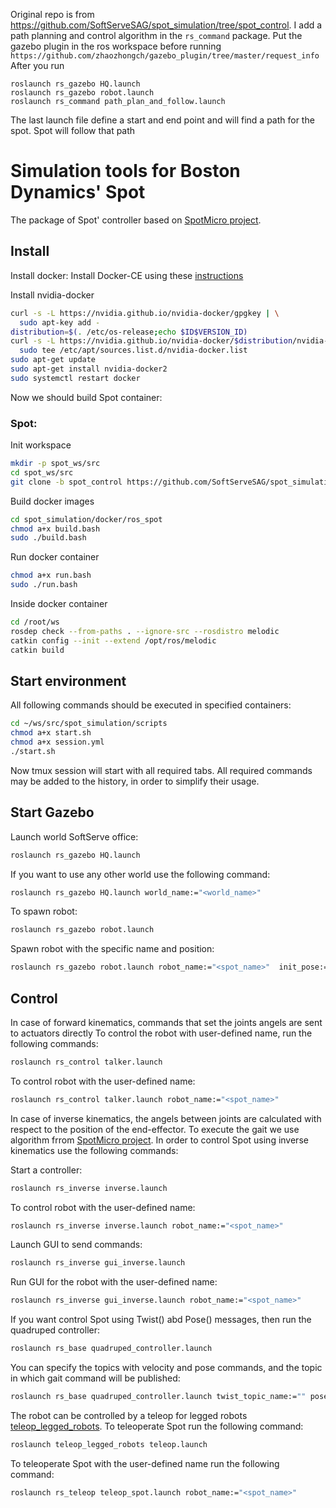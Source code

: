 Original repo is from https://github.com/SoftServeSAG/spot_simulation/tree/spot_control. I add a path planning and control algorithm in the `rs_command` package. Put the gazebo plugin in the ros workspace before running `https://github.com/zhaozhongch/gazebo_plugin/tree/master/request_info`
After you run 
```
roslaunch rs_gazebo HQ.launch
roslaunch rs_gazebo robot.launch
roslaunch rs_command path_plan_and_follow.launch
```
The last launch file define a start and end point and will find a path for the spot. Spot will follow that path

# Simulation tools for Boston Dynamics' Spot

The package of Spot' controller based on [SpotMicro project](https://github.com/OpenQuadruped/spot_mini_mini).


## Install
Install docker:
Install Docker-CE using these [instructions](https://docs.docker.com/engine/install/ubuntu/)

Install nvidia-docker 
```bash
curl -s -L https://nvidia.github.io/nvidia-docker/gpgkey | \
  sudo apt-key add -
distribution=$(. /etc/os-release;echo $ID$VERSION_ID)
curl -s -L https://nvidia.github.io/nvidia-docker/$distribution/nvidia-docker.list | \
  sudo tee /etc/apt/sources.list.d/nvidia-docker.list
sudo apt-get update
sudo apt-get install nvidia-docker2
sudo systemctl restart docker
```

Now we should build Spot container:

### Spot:

Init workspace

```bash
mkdir -p spot_ws/src
cd spot_ws/src
git clone -b spot_control https://github.com/SoftServeSAG/spot_simulation.git
```

Build docker images

```bash
cd spot_simulation/docker/ros_spot
chmod a+x build.bash
sudo ./build.bash 
```
Run docker container

```bash
chmod a+x run.bash
sudo ./run.bash
```

Inside docker container

```bash
cd /root/ws
rosdep check --from-paths . --ignore-src --rosdistro melodic
catkin config --init --extend /opt/ros/melodic   
catkin build
```

## Start environment
All following commands should be executed in specified containers:

```bash
cd ~/ws/src/spot_simulation/scripts
chmod a+x start.sh
chmod a+x session.yml
./start.sh
```
Now tmux session will start with all required tabs. All required commands may be added to the history, in order to simplify their usage.

## Start Gazebo
Launch world SoftServe office:
```bash
roslaunch rs_gazebo HQ.launch
```
If you want to use any other world use the following command:
```bash
roslaunch rs_gazebo HQ.launch world_name:="<world_name>"
```
To spawn robot:
```bash
roslaunch rs_gazebo robot.launch 
```
Spawn robot with the specific name and position:
```bash
roslaunch rs_gazebo robot.launch robot_name:="<spot_name>"  init_pose:="-x 0.0 -y 0.0 -z 0.0"
```
## Control
In case of forward kinematics, commands that set the joints angels are sent to actuators directly 
To control the robot with user-defined name, run the following commands:
```bash
roslaunch rs_control talker.launch 
```
To control robot with the user-defined name:
```bash
roslaunch rs_control talker.launch robot_name:="<spot_name>"
```
In case of inverse kinematics, the angels between joints are calculated with respect to the position of the end-effector. To execute the gait we use algorithm frrom [SpotMicro project](https://github.com/OpenQuadruped/spot_mini_mini).
In order to control Spot using inverse kinematics use the following commands: 

Start a controller:
```bash
roslaunch rs_inverse inverse.launch
```
To control robot with the user-defined name:
```bash
roslaunch rs_inverse inverse.launch robot_name:="<spot_name>"
```
Launch GUI to send commands:
```bash
roslaunch rs_inverse gui_inverse.launch
```
Run GUI for the robot with the user-defined name:
```bash
roslaunch rs_inverse gui_inverse.launch robot_name:="<spot_name>"
```
If you want control Spot using Twist() abd Pose() messages, then run the quadruped controller:
```bash
roslaunch rs_base quadruped_controller.launch 
```
You can specify the topics with velocity and pose commands, and the  topic in which gait command will be published:
```bash
roslaunch rs_base quadruped_controller.launch twist_topic_name:="" pose_topic_name:="" gait_topic_name:="<spot_name>/inverse_gait_input"
```

The robot can be controlled by a teleop for legged robots [teleop_legged_robots](https://github.com/SoftServeSAG/teleop_legged_robots). To teleoperate Spot run the following command:
```bash
roslaunch teleop_legged_robots teleop.launch 
```
To teleoperate Spot with the user-defined name run the following command:
```bash
roslaunch rs_teleop teleop_spot.launch robot_name:="<spot_name>"
```
